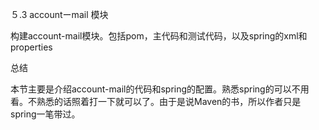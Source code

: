 ５.3 accountーmail 模块

构建account-mail模块。包括pom，主代码和测试代码，以及spring的xml和properties

总结

本节主要是介绍account-mail的代码和spring的配置。熟悉spring的可以不用看。不熟悉的话照着打一下就可以了。由于是说Maven的书，所以作者只是spring一笔带过。